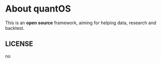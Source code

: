 # About quantOS
This is an **open source** framework, aiming for helping data, research and backtest.

## LICENSE
no
